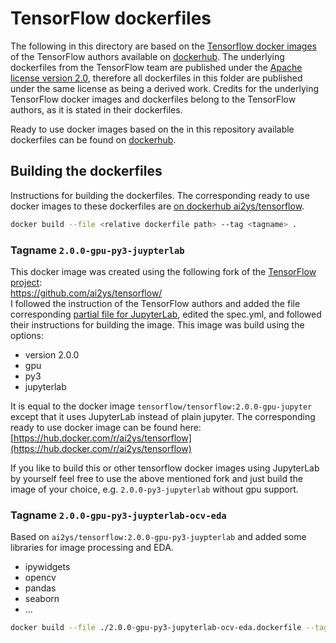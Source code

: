 # TensorFlow dockerfiles
The following in this directory are based on the [Tensorflow docker images](https://hub.docker.com/r/tensorflow/tensorflow/) of the TensorFlow authors available on [dockerhub](https://hub.docker.com). The underlying dockerfiles from the TensorFlow team are published under the [Apache license version 2.0](http://www.apache.org/licenses/LICENSE-2.0), therefore all dockerfiles in this folder are published under the same license as being a derived work. Credits for the underlying TensorFlow docker images and dockerfiles belong to the TensorFlow authors, as it is stated in their dockerfiles.



Ready to use docker images based on the in this repository available dockerfiles can be found on [dockerhub](https://hub.docker.com/r/ai2ys).

## Building the dockerfiles
Instructions for building the dockerfiles. The corresponding ready to use docker images to these dockerfiles are [on dockerhub ai2ys/tensorflow](https://hub.docker.com/r/ai2ys/tensorflow). 

```bash
docker build --file <relative dockerfile path> --tag <tagname> .
```

### Tagname `2.0.0-gpu-py3-juypterlab`
This docker image was created using the following fork of the [TensorFlow project](https://github.com/tensorflow/tensorflow):
<br>https://github.com/ai2ys/tensorflow/
<br>I followed the instruction of the TensorFlow authors and added the file corresponding [partial file for JupyterLab](https://github.com/ai2ys/tensorflow/blob/master/tensorflow/tools/dockerfiles/partials/jupyterlab.partial.Dockerfile), edited the spec.yml, and followed their instructions for building the image. This image was build using the options:
* version 2.0.0
* gpu
* py3
* jupyterlab

It is equal to the docker image `tensorflow/tensorflow:2.0.0-gpu-jupyter` except that it uses JupyterLab instead of plain jupyter.
The corresponding ready to use docker image can be found here: 
<br>[https://hub.docker.com/r/ai2ys/tensorflow](https://hub.docker.com/r/ai2ys/tensorflow)

If you like to build  this or other tensorflow docker images using JupyterLab by yourself feel free to use the above mentioned fork and just build the image of your choice, e.g. `2.0.0-py3-jupyterlab` without gpu support.


### Tagname `2.0.0-gpu-py3-juypterlab-ocv-eda`
Based on `ai2ys/tensorflow:2.0.0-gpu-py3-juypterlab` and added some libraries for image processing and EDA.
* ipywidgets
* opencv
* pandas
* seaborn
* ...

```bash
docker build --file ./2.0.0-gpu-py3-jupyterlab-ocv-eda.dockerfile --tag ai2ys/tensorflow:2.0.0-gpu-py3-juypterlab-ocv-eda .
```